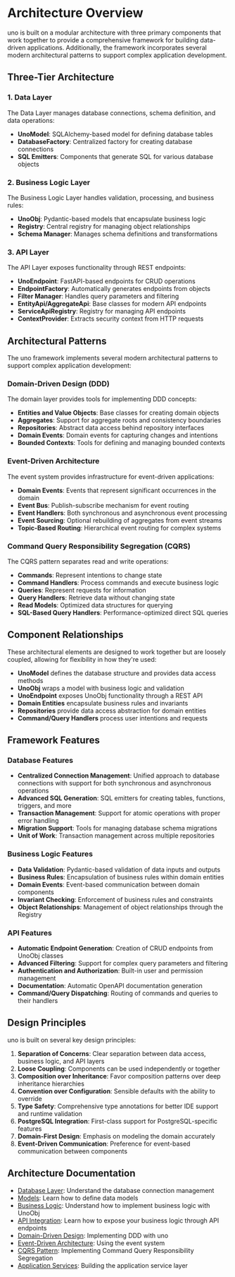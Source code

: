 # Architecture Overview

uno is built on a modular architecture with three primary components that work together to provide a comprehensive framework for building data-driven applications. Additionally, the framework incorporates several modern architectural patterns to support complex application development.

## Three-Tier Architecture

### 1. Data Layer

The Data Layer manages database connections, schema definition, and data operations:

- **UnoModel**: SQLAlchemy-based model for defining database tables
- **DatabaseFactory**: Centralized factory for creating database connections
- **SQL Emitters**: Components that generate SQL for various database objects

### 2. Business Logic Layer

The Business Logic Layer handles validation, processing, and business rules:

- **UnoObj**: Pydantic-based models that encapsulate business logic
- **Registry**: Central registry for managing object relationships
- **Schema Manager**: Manages schema definitions and transformations

### 3. API Layer

The API Layer exposes functionality through REST endpoints:

- **UnoEndpoint**: FastAPI-based endpoints for CRUD operations
- **EndpointFactory**: Automatically generates endpoints from objects
- **Filter Manager**: Handles query parameters and filtering
- **EntityApi/AggregateApi**: Base classes for modern API endpoints
- **ServiceApiRegistry**: Registry for managing API endpoints
- **ContextProvider**: Extracts security context from HTTP requests

## Architectural Patterns

The uno framework implements several modern architectural patterns to support complex application development:

### Domain-Driven Design (DDD)

The domain layer provides tools for implementing DDD concepts:

- **Entities and Value Objects**: Base classes for creating domain objects
- **Aggregates**: Support for aggregate roots and consistency boundaries
- **Repositories**: Abstract data access behind repository interfaces
- **Domain Events**: Domain events for capturing changes and intentions
- **Bounded Contexts**: Tools for defining and managing bounded contexts

### Event-Driven Architecture

The event system provides infrastructure for event-driven applications:

- **Domain Events**: Events that represent significant occurrences in the domain
- **Event Bus**: Publish-subscribe mechanism for event routing
- **Event Handlers**: Both synchronous and asynchronous event processing
- **Event Sourcing**: Optional rebuilding of aggregates from event streams
- **Topic-Based Routing**: Hierarchical event routing for complex systems

### Command Query Responsibility Segregation (CQRS)

The CQRS pattern separates read and write operations:

- **Commands**: Represent intentions to change state
- **Command Handlers**: Process commands and execute business logic
- **Queries**: Represent requests for information
- **Query Handlers**: Retrieve data without changing state
- **Read Models**: Optimized data structures for querying
- **SQL-Based Query Handlers**: Performance-optimized direct SQL queries

## Component Relationships

These architectural elements are designed to work together but are loosely coupled, allowing for flexibility in how they're used:

- **UnoModel** defines the database structure and provides data access methods
- **UnoObj** wraps a model with business logic and validation
- **UnoEndpoint** exposes UnoObj functionality through a REST API
- **Domain Entities** encapsulate business rules and invariants
- **Repositories** provide data access abstraction for domain entities
- **Command/Query Handlers** process user intentions and requests

## Framework Features

### Database Features

- **Centralized Connection Management**: Unified approach to database connections with support for both synchronous and asynchronous operations
- **Advanced SQL Generation**: SQL emitters for creating tables, functions, triggers, and more
- **Transaction Management**: Support for atomic operations with proper error handling
- **Migration Support**: Tools for managing database schema migrations
- **Unit of Work**: Transaction management across multiple repositories

### Business Logic Features

- **Data Validation**: Pydantic-based validation of data inputs and outputs
- **Business Rules**: Encapsulation of business rules within domain entities
- **Domain Events**: Event-based communication between domain components
- **Invariant Checking**: Enforcement of business rules and constraints
- **Object Relationships**: Management of object relationships through the Registry

### API Features

- **Automatic Endpoint Generation**: Creation of CRUD endpoints from UnoObj classes
- **Advanced Filtering**: Support for complex query parameters and filtering
- **Authentication and Authorization**: Built-in user and permission management
- **Documentation**: Automatic OpenAPI documentation generation
- **Command/Query Dispatching**: Routing of commands and queries to their handlers

## Design Principles

uno is built on several key design principles:

1. **Separation of Concerns**: Clear separation between data access, business logic, and API layers
2. **Loose Coupling**: Components can be used independently or together
3. **Composition over Inheritance**: Favor composition patterns over deep inheritance hierarchies
4. **Convention over Configuration**: Sensible defaults with the ability to override
5. **Type Safety**: Comprehensive type annotations for better IDE support and runtime validation
6. **PostgreSQL Integration**: First-class support for PostgreSQL-specific features
7. **Domain-First Design**: Emphasis on modeling the domain accurately
8. **Event-Driven Communication**: Preference for event-based communication between components

## Architecture Documentation

- [Database Layer](/docs/database/overview.md): Understand the database connection management
- [Models](/docs/models/overview.md): Learn how to define data models
- [Business Logic](/docs/business_logic/overview.md): Understand how to implement business logic with UnoObj
- [API Integration](/docs/api/overview.md): Learn how to expose your business logic through API endpoints
- [Domain-Driven Design](domain_driven_design.md): Implementing DDD with uno
- [Event-Driven Architecture](event_driven_architecture.md): Using the event system
- [CQRS Pattern](cqrs.md): Implementing Command Query Responsibility Segregation
- [Application Services](application_services.md): Building the application service layer
